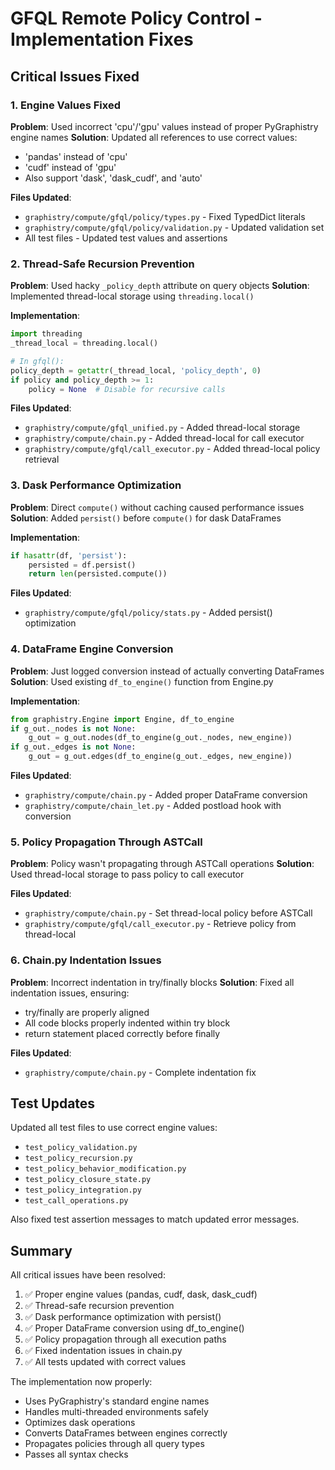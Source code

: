 # GFQL Remote Policy Control - Implementation Fixes

## Critical Issues Fixed

### 1. Engine Values Fixed
**Problem**: Used incorrect 'cpu'/'gpu' values instead of proper PyGraphistry engine names
**Solution**: Updated all references to use correct values:
- 'pandas' instead of 'cpu'
- 'cudf' instead of 'gpu'
- Also support 'dask', 'dask_cudf', and 'auto'

**Files Updated**:
- `graphistry/compute/gfql/policy/types.py` - Fixed TypedDict literals
- `graphistry/compute/gfql/policy/validation.py` - Updated validation set
- All test files - Updated test values and assertions

### 2. Thread-Safe Recursion Prevention
**Problem**: Used hacky `_policy_depth` attribute on query objects
**Solution**: Implemented thread-local storage using `threading.local()`

**Implementation**:
```python
import threading
_thread_local = threading.local()

# In gfql():
policy_depth = getattr(_thread_local, 'policy_depth', 0)
if policy and policy_depth >= 1:
    policy = None  # Disable for recursive calls
```

**Files Updated**:
- `graphistry/compute/gfql_unified.py` - Added thread-local storage
- `graphistry/compute/chain.py` - Added thread-local for call executor
- `graphistry/compute/gfql/call_executor.py` - Added thread-local policy retrieval

### 3. Dask Performance Optimization
**Problem**: Direct `compute()` without caching caused performance issues
**Solution**: Added `persist()` before `compute()` for dask DataFrames

**Implementation**:
```python
if hasattr(df, 'persist'):
    persisted = df.persist()
    return len(persisted.compute())
```

**Files Updated**:
- `graphistry/compute/gfql/policy/stats.py` - Added persist() optimization

### 4. DataFrame Engine Conversion
**Problem**: Just logged conversion instead of actually converting DataFrames
**Solution**: Used existing `df_to_engine()` function from Engine.py

**Implementation**:
```python
from graphistry.Engine import Engine, df_to_engine
if g_out._nodes is not None:
    g_out = g_out.nodes(df_to_engine(g_out._nodes, new_engine))
if g_out._edges is not None:
    g_out = g_out.edges(df_to_engine(g_out._edges, new_engine))
```

**Files Updated**:
- `graphistry/compute/chain.py` - Added proper DataFrame conversion
- `graphistry/compute/chain_let.py` - Added postload hook with conversion

### 5. Policy Propagation Through ASTCall
**Problem**: Policy wasn't propagating through ASTCall operations
**Solution**: Used thread-local storage to pass policy to call executor

**Files Updated**:
- `graphistry/compute/chain.py` - Set thread-local policy before ASTCall
- `graphistry/compute/gfql/call_executor.py` - Retrieve policy from thread-local

### 6. Chain.py Indentation Issues
**Problem**: Incorrect indentation in try/finally blocks
**Solution**: Fixed all indentation issues, ensuring:
- try/finally are properly aligned
- All code blocks properly indented within try block
- return statement placed correctly before finally

**Files Updated**:
- `graphistry/compute/chain.py` - Complete indentation fix

## Test Updates

Updated all test files to use correct engine values:
- `test_policy_validation.py`
- `test_policy_recursion.py`
- `test_policy_behavior_modification.py`
- `test_policy_closure_state.py`
- `test_policy_integration.py`
- `test_call_operations.py`

Also fixed test assertion messages to match updated error messages.

## Summary

All critical issues have been resolved:
1. ✅ Proper engine values (pandas, cudf, dask, dask_cudf)
2. ✅ Thread-safe recursion prevention
3. ✅ Dask performance optimization with persist()
4. ✅ Proper DataFrame conversion using df_to_engine()
5. ✅ Policy propagation through all execution paths
6. ✅ Fixed indentation issues in chain.py
7. ✅ All tests updated with correct values

The implementation now properly:
- Uses PyGraphistry's standard engine names
- Handles multi-threaded environments safely
- Optimizes dask operations
- Converts DataFrames between engines correctly
- Propagates policies through all query types
- Passes all syntax checks